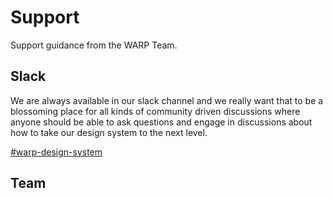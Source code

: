 # Support

Support guidance from the WARP Team.

## Slack

We are always available in our slack channel and we really want that to be a blossoming place for all kinds of community driven discussions where anyone should be able to ask questions and engage in discussions about how to take our design system to the next level.

[#warp-design-system](https://sch-chat.slack.com/archives/C04P0GYTHPV)

<script setup>
import { VPTeamMembers } from 'vitepress/theme'

const members = [
  {
    avatar: "https://ca.slack-edge.com/T0356Q2CJ-U0908UTEV4G-08f3d001af20-72",
    name: 'Anna Ringstad Lundgård',
    title: 'Product Manager',
  },
  {
    avatar: "https://ca.slack-edge.com/T0356Q2CJ-U031X90GJDV-fc3161b188ac-72",
    name: ' Valentin Théo Sébastien Bauza',
    title: 'Engineering Manager',
  },
  {
    avatar: "https://ca.slack-edge.com/T0356Q2CJ-UE69TFG2U-5c0b613bff68-72",
    name: 'Adrian Dick',
    title: 'Design System Lead',
  },
  {
    avatar: "https://ca.slack-edge.com/T0356Q2CJ-U7BT9BAAH-bcbd1a8b5569-512",
    name: ' Prash Mehra',
    title: 'Senior Developer & Tech Lead',
  },
  {
    avatar: "https://ca.slack-edge.com/T0356Q2CJ-UTAMQM1JS-be0577a3ce81-72",
    name: 'Julita Barkauskaite',
    title: 'Lead Android Developer',
  },
  {
    avatar: "https://ca.slack-edge.com/T0356Q2CJ-U09374BCZJ5-a43970e6c724-512",
    name: 'Łukasz Śliwa',
    title: 'Lead iOS Developer',
  },
  {
    avatar: "https://ca.slack-edge.com/T0356Q2CJ-U010U7G32DA-426a4596e6ee-72",
    name: 'Rita Coimbra',
    title: 'Senior Product Designer',
  },
  {
    avatar: "https://ca.slack-edge.com/T0356Q2CJ-U04A9CSCD-9790e0e931ce-72",
    name: 'Snorre Nygaard',
    title: 'Senior Frontend Developer',
  },
  {
    avatar: "https://ca.slack-edge.com/T0356Q2CJ-U0583JWEW01-3c56f7f7d6d4-72",
    name: 'Yuri Shatalov',
    title: 'Visual Designer',
  },
  {
    avatar: "https://ca.slack-edge.com/T0356Q2CJ-U0266UPB5RU-a07e97493e28-72",
    name: 'Daniel Talakoubi',
    title: 'Visual Designer',
  },
  {
    avatar: "https://ca.slack-edge.com/T0356Q2CJ-U023FQYL8AJ-4b39dde5143a-512",
    name: 'Zara Melyan',
    title: 'Frontend Developer',
  },
]
</script>

## Team

<VPTeamMembers  size="small" :members />
